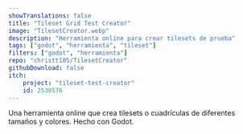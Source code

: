 ```yaml
---
showTranslations: false
title: "Tileset Grid Test Creator"
image: "TilesetCreator.webp"
description: "Herramienta online para crear tilesets de prueba"
tags: ["godot", "herramienta", "tileset"]
filters: ["godot", "herramienta"]
repo: "christt105/TilesetCreator"
githubDownload: false
itch: 
    project: "tileset-test-creator"
    id: 2530576
---
```

Una herramienta online que crea tilesets o cuadrículas de diferentes tamaños y colores. Hecho con Godot.
